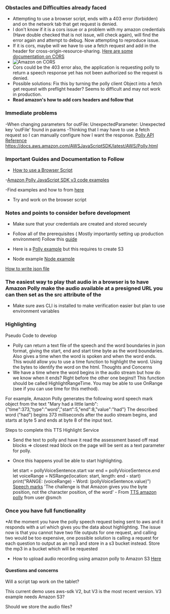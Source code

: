 

### Obstacles and Difficulties already faced
- Attempting to use a browser script, ends with a 403 error (forbidden) and on the network tab that get request is denied.
- I don't know if it is a cors issue or a problem with my amazon credentials (Have double checked that is not issue, will check again), will find the error again and attempt to debug. Now attempting to reproduce issue. 
- If it is cors, maybe will we have to use a fetch request and add in the header for cross-origin-resource-sharing. [Here are some documentation on CORS](https://developer.mozilla.org/en-US/docs/Web/HTTP/CORS)
- ![Amazon on CORS](https://docs.aws.amazon.com/sdk-for-javascript/v3/developer-guide/images/cors-overview.png)
- Cors could be the 403 error also, the application is requesting polly to return a speech response yet has not been authorized so the request is denied. 
- Possible solutions: Fix this by turning the polly client Object into a fetch get request with preflight header? Seems to difficult and may not work in production.
- **Read amazon's how to add cors headers and follow that**        

### Immediate problems
-When changing parameters for outFile: UnexpectedParameter: Unexpected key 'outFile' found in params
-Thinking that I may have to use a fetch request so I can manually configure how I want the response. [Polly API Reference](https://docs.aws.amazon.com/polly/latest/dg/API_SynthesizeSpeech.html)
https://docs.aws.amazon.com/AWSJavaScriptSDK/latest/AWS/Polly.html

### Important Guides and Documentation to Follow
- [How to use a Browser Script](https://docs.aws.amazon.com/sdk-for-javascript/v3/developer-guide/getting-started-browser.html#getting-started-browser-write-sample)


-[Amazon Polly JavaScript SDK v3 code examples](https://github.com/awsdocs/aws-doc-sdk-examples/blob/main/javascriptv3/example_code/polly/README.md)

-Find examples and how to from [here](https://github.com/aws-samples?q=polly&type=&language)
- Try and work on the browser script




### Notes and points to consider before development
- Make sure that your credentials are created and stored securely
- Follow all of the prerequisites ( Mostly importantly setting up production environment) Follow this [guide](https://github.com/awsdocs/aws-doc-sdk-examples/tree/master/javascriptv3/example_code/s3/README.md)  
- Here is a [Polly example](https://docs.aws.amazon.com/sdk-for-javascript/v3/developer-guide/polly-examples.html) but this requires to create S3

- Node example [Node example](https://docs.aws.amazon.com/sdk-for-javascript/v3/developer-guide/setting-credentials-node.html)

[How to write json file](https://stackoverflow.com/questions/64629734/how-can-i-convert-speech-mark-output-to-array-of-json-objects-in-amazon-polly)
 
 ### The easiest way to play that audio in a browser is to have Amazon Polly make the audio available at a presigned URL you can then set as the src attribute of the <audio> element in the webpage.  - from [amazon docs](https://docs.aws.amazon.com/sdk-for-javascript/v3/developer-guide/getting-started-browser.html#getting-started-browser-write-sample)
- Make sure aws CLI is installed to make verification easier but plan to use environment variables



### Highlighting
Pseudo Code to develop
- Polly can return a text file of the speech and the word boundaries in json format, giving the start, end and start time byte as the word boundaries. Also gives a time when the word is spoken and when the word ends. This would allow you to use a time function to highlight the word. Using the bytes to identify the word on the html.
Thoughts and Concerns 
- We have a time where the word begins in the audio stream but how do we know when it ends?
Right before the other one begins!! This function should be called HighlightRangeTime. You may be able to use OnRange (see if you can use time for this method).  

For example, Amazon Polly generates the following word speech mark object from the text "Mary had a little lamb":
{"time":373,"type":"word","start":5,"end":8,"value":"had"}
The described word ("had") begins 373 milliseconds after the audio stream begins, and starts at byte 5 and ends at byte 8 of the input text.

Steps to complete this TTS Highlight Service
- Send the text to polly and have it read the assessment based off read blocks => closest read block on the page will be sent as a text parameter for polly. 
- Once this happens youll be able to start highlighting. 



    let start = pollyVoiceSentence.start
    var end = pollyVoiceSentence.end
    let voiceRange = NSRange(location: start, length: end - start)
    print("RANGE: \(voiceRange) - Word: \(pollyVoiceSentence.value)")   
[Speech marks](https://docs.aws.amazon.com/polly/latest/dg/speechmarkexamples.html)
'The challenge is that Amazon gives you the byte position, not the character position, of the word' - From [TTS amazon polly](https://github.com/smch/tts/blob/master/amazon-polly/index.html) from user @smch

### Once you have full functionality
*At the moment you have the polly speech request being sent to aws and it responds with a url which gives you the data about highlighting. The issue now is that you cannot have two file outputs for one request, and calling two would be too expensive, one possible solution is calling a request for each question to output as an mp3 and store in a s3 bucket instead. Store the mp3 in a bucket which will be requested
- How to upload audio recording using amazon polly to Amazon S3 [Here](https://github.com/awsdocs/aws-doc-sdk-examples/blob/main/javascriptv3/example_code/polly/general-examples/src/polly_synthesize_to_s3.js)

#### Questions and concerns
Will a script tap work on the tablet?

This current demo uses aws-sdk V2, but V3 is the most recent version. V3 example needs Amazon S3?

Should we store the audio files?


